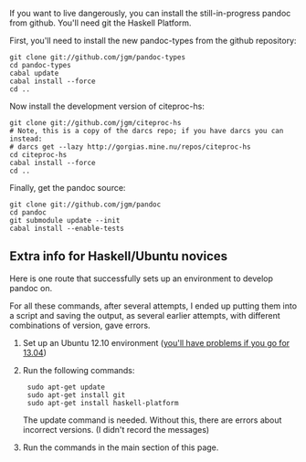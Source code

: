 If you want to live dangerously, you can install the still-in-progress pandoc from github.  You'll need git the Haskell Platform.

First, you'll need to install the new pandoc-types from the github repository:

    git clone git://github.com/jgm/pandoc-types
    cd pandoc-types
    cabal update
    cabal install --force
    cd ..

Now install the development version of citeproc-hs:

    git clone git://github.com/jgm/citeproc-hs
    # Note, this is a copy of the darcs repo; if you have darcs you can instead:
    # darcs get --lazy http://gorgias.mine.nu/repos/citeproc-hs
    cd citeproc-hs
    cabal install --force
    cd ..

Finally, get the pandoc source:

    git clone git://github.com/jgm/pandoc
    cd pandoc
    git submodule update --init
    cabal install --enable-tests

## Extra info for Haskell/Ubuntu novices

Here is one route that successfully sets up an environment to develop pandoc on.

For all these commands, after several attempts, I ended up putting them into a script and saving the output, as several earlier attempts, with different combinations of version, gave errors.

1. Set up an Ubuntu 12.10 environment ([you'll have problems if you go for 13.04](http://askubuntu.com/questions/286764/how-to-install-haskell-platform-for-ubuntu-13-04))
1. Run the following commands:

        sudo apt-get update
        sudo apt-get install git
        sudo apt-get install haskell-platform

    The update command is needed. Without this, there are errors about incorrect versions. (I didn't record the messages)

1. Run the commands in the main section of this page.